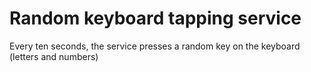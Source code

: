 # Random keyboard tapping service
Every ten seconds, the service presses a random key on the keyboard (letters and numbers)
